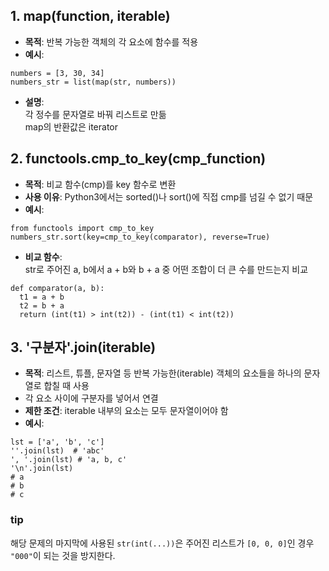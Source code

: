 ## 1. map(function, iterable)
- **목적**: 반복 가능한 객체의 각 요소에 함수를 적용
- **예시**:
```
numbers = [3, 30, 34]
numbers_str = list(map(str, numbers))
```
- **설명**:   
  각 정수를 문자열로 바꿔 리스트로 만듦   
  map의 반환값은 iterator

## 2. functools.cmp_to_key(cmp_function)
- **목적**: 비교 함수(cmp)를 key 함수로 변환
- **사용 이유**: Python3에서는 sorted()나 sort()에 직접 cmp를 넘길 수 없기 때문
- **예시**:
```
from functools import cmp_to_key
numbers_str.sort(key=cmp_to_key(comparator), reverse=True)
```
- **비교 함수**:   
str로 주어진 a, b에서 a + b와 b + a 중 어떤 조합이 더 큰 수를 만드는지 비교
```
def comparator(a, b):
  t1 = a + b
  t2 = b + a
  return (int(t1) > int(t2)) - (int(t1) < int(t2))
```

## 3. '구분자'.join(iterable)
- **목적**: 리스트, 튜플, 문자열 등 반복 가능한(iterable) 객체의 요소들을 하나의 문자열로 합칠 때 사용
- 각 요소 사이에 구분자를 넣어서 연결
- **제한 조건**: iterable 내부의 요소는 모두 문자열이어야 함
- **예시**:
```
lst = ['a', 'b', 'c']
''.join(lst)  # 'abc'
', '.join(lst) # 'a, b, c'
'\n'.join(lst)
# a
# b
# c
```

### tip
해당 문제의 마지막에 사용된 `str(int(...))`은 주어진 리스트가 `[0, 0, 0]`인 경우 `"000"`이 되는 것을 방지한다.
